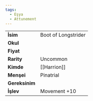 ```yaml
---
tags:
  - Eşya
  - Attunement
---  
```

  
|  |  |  
|---|---|  
| **İsim** | Boot of Longstrider|  
| **Okul** | |  
| **Fiyat** | |  
| **Rarity** | Uncommon|  
| **Kimde** | [[Harrion]]|  
| **Menşei** | Pinatrial|  
| **Gereksinim** | |  
| **İşlev** | Movement +10|  

